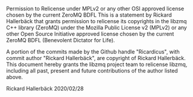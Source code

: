 Permission to Relicense under MPLv2 or any other OSI approved license chosen by the current ZeroMQ BDFL
This is a statement by Rickard Hallerbäck that grants permission to relicense its copyrights in the libzmq C++ library (ZeroMQ) under the Mozilla Public License v2 (MPLv2) or any other Open Source Initiative approved license chosen by the current ZeroMQ BDFL (Benevolent Dictator for Life).

A portion of the commits made by the Github handle "Ricardicus", with commit author "Rickard Hallerbäck", are copyright of Rickard Hallerbäck. This document hereby grants the libzmq project team to relicense libzmq, including all past, present and future contributions of the author listed above.

Rickard Hallerbäck 2020/02/28